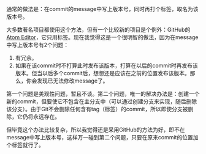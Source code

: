 <script type="application/ld+json">
{
    "@context": "http://schema.org/",
    "@type": "CreativeWork",
    "headline": "对于Git仓库，发布新版本时，该在哪标上版本号",
    "dateCreated": "2016-12-12T03:39+08:00"
}
</script>

通常的做法是：在commit的message中写上版本号，同时再打个标签，取名为该版本号。

大多数著名项目都使用这个方法，但有一个比较新的项目是个例外：GitHub的 [Atom Editor](https://github.com/atom/atom)，它只用标签。现在我觉得这是一个很明智的做法，因为在message中写上版本号有2个问题：

1. 有冗余。
2. 如果在该commit时不打算此时发布该版本，打算在以后的commit时再发布该版本。但当以后多个commit后，想想还是应该在之前的位置发布该版本。那么，你会发现已无法修改message了。

第一个问题是美观性问题，暂且不谈。第二个问题，唯一的解决办法是：创建一个新的commit，但要使它不包含在主分支中（可以通过创建分支来实现，随后删除该分支）。由于Git不会删除任何含有tag（标签）的commit，所以即使分支被删除，它仍将永远存在。

但毕竟这个办法比较复杂，所以我觉得还是采用GitHub的方法为好，即不在message中写上版本号，这样万一碰到第二个问题，只要在原来commit的位置加个标签就行了。

